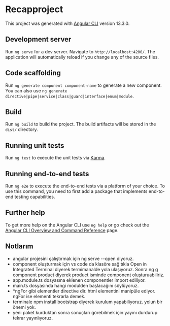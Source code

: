 # Recapproject

This project was generated with [Angular CLI](https://github.com/angular/angular-cli) version 13.3.0.

## Development server

Run `ng serve` for a dev server. Navigate to `http://localhost:4200/`. The application will automatically reload if you change any of the source files.

## Code scaffolding

Run `ng generate component component-name` to generate a new component. You can also use `ng generate directive|pipe|service|class|guard|interface|enum|module`.

## Build

Run `ng build` to build the project. The build artifacts will be stored in the `dist/` directory.

## Running unit tests

Run `ng test` to execute the unit tests via [Karma](https://karma-runner.github.io).

## Running end-to-end tests

Run `ng e2e` to execute the end-to-end tests via a platform of your choice. To use this command, you need to first add a package that implements end-to-end testing capabilities.

## Further help

To get more help on the Angular CLI use `ng help` or go check out the [Angular CLI Overview and Command Reference](https://angular.io/cli) page.



## Notlarım
- angular projesini çalıştırmak için ng serve --open diyoruz.
- component oluşturmak için vs code da klasöre sağ tıkla Open in Integrated Terminal diyerek termimanalde yola ulaşıyoruz. Sonra ng g component product diyerek product isminde component oluşturuabiliriz.
- app.module.ts dosyasına eklenen componentler import ediliyor.
- main.ts dosyasında hangi modulden başlacağını söylüyoruz.
- *ngFor gibi elementler directive dir. html elementini manipüle ediyor. ngFor ise elementi tekrarla demek.
- terminale npm install bootstrap diyerek kurulum yapabiliyoruz. yolun bir önemi yok.
- yeni paket kurduktan sonra sonuçları görebilmek için yayını durdurup tekrar yayınlıyoruz.